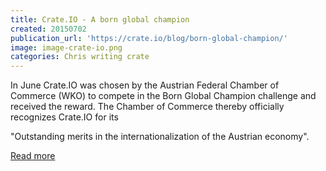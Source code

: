 ```yaml
---
title: Crate.IO - A born global champion
created: 20150702
publication_url: 'https://crate.io/blog/born-global-champion/'
image: image-crate-io.png
categories: Chris writing crate
---
```


In June Crate.IO was chosen by the Austrian Federal Chamber of Commerce (WKO) to compete in the Born Global Champion challenge and received the reward. The Chamber of Commerce thereby officially recognizes Crate.IO for its

"Outstanding merits in the internationalization of the Austrian economy".

[Read more](https://crate.io/blog/born-global-champion/)

